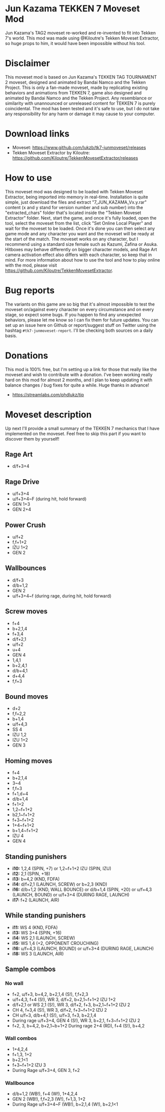 # Jun Kazama TEKKEN 7 Moveset Mod
Jun Kazama's TAG2 moveset re-worked and re-invented to fit into Tekken 7's world. This mod was made using @Kiloutre's Tekken Moveset Extractor, so huge props to him, it would have been impossible without his tool.

# Disclaimer
This moveset mod is based on Jun Kazama's TEKKEN TAG TOURNAMENT 2 moveset, designed and animated by Bandai Namco and the Tekken Project. This is only a fan-made moveset, made by replicating existing behaviors and animations from TEKKEN 7, game also designed and animated by Bandai Namco and the Tekken Project. Any resemblance or similarity with unannounced or unreleased content for TEKKEN 7 is purely coincidental. The mod has been tested and it's safe to use, but I do not take any responsibility for any harm or damage it may cause to your computer.

# Download links
- Moveset: https://www.github.com/lukzb/tk7-junmoveset/releases
- Tekken Moveset Extractor by Kiloutre: https://github.com/Kiloutre/TekkenMovesetExtractor/releases

# How to use
This moveset mod was designed to be loaded with Tekken Moveset Extractor, being imported into memory in real-time. Installation is quite simple, just download the files and extract "7_JUN_KAZAMA_Vx.y.rar" content (x and y stand for version number and sub number) into the "extracted_chars" folder that's located inside the "Tekken Moveset Extractor" folder. Next, start the game, and once it's fully loaded, open the tool, select the moveset from the list, click "Set Online Local Player" and wait for the moveset to be loaded. Once it's done you can then select any game mode and any character you want and the moveset will be ready at the start of the match. The moveset works on any character, but I recommend using a standard size female such as Kazumi, Zafina or Asuka. Hitboxes may behave differently on bigger character models, and Rage Art camera activation effect also differs with each character, so keep that in mind. For more information about how to use the tool and how to play online with the mod, please visit https://github.com/Kiloutre/TekkenMovesetExtractor.

# Bug reports
The variants on this game are so big that it's almost impossible to test the moveset on/against every character on every circumstance and on every stage, so expect some bugs. If you happen to find any unexpected behaviors, please let me know so I can fix them for future updates. You can set up an issue here on Github or report/suggest stuff on Twitter using the hashtag `#tk7-junmoveset-report`. I'll be checking both sources on a daily basis.

# Donations
This mod is 100% free, but I'm setting up a link for those that really like the moveset and wish to contribute with a donation. I've been working really hard on this mod for almost 2 months, and I plan to keep updating it with balance changes / bug fixes for quite a while. Huge thanks in advance!

- https://streamlabs.com/phdlukz/tip

# Moveset description
Up next I'll provide a small summary of the TEKKEN 7 mechanics that I have implemented on the moveset. Feel free to skip this part if you want to discover them by yourself!

## Rage Art
- d/f+3+4

## Rage Drive
- u/f+3+4
- u/f+3+4~F (during hit, hold forward)
- GEN 1+3
- GEN 2+4

## Power Crush
- u/f+2
- f,f+1+2
- IZU 1+2
- GEN 2

## Wallbounces
- d/f+3
- d/b+1,2
- GEN 2
- u/f+3+4~f (during rage, during hit, hold forward)

## Screw moves
- f+4
- b+2,1,4
- f+3,4
- d/f+2,1
- u/f+2
- u+4
- GEN 4
- 1,4,1
- b+2,4,1
- d/b+4,1
- d+4,4
- f,f+3

## Bound moves
- d+2
- f,f+2,2
- b+1,4
- u/f+4,3
- SS 4
- IZU 1,2
- IZU 1+2
- GEN 3

## Homing moves
- f+4
- b+2,1,4
- 3~4
- f,f+3
- f+1,d+4
- d/b+1,4
- f+1+2
- 1,2~f+1+2
- b2,1~f+1+2
- f+3~f+1+2
- 1+4~f+1+2
- b+1,4~f+1+2
- IZU 4
- GEN 4

## Standing punishers
- **i10:** 1,2,4 (SPIN, +7) or 1,2~f+1+2 IZU (SPIN, IZU)
- **i12:** 2,1 (SPIN, +18)
- **i13:** b+4,2 (KND, FDFA)
- **i14:** d/f+2,1 (LAUNCH, SCREW) or b+2,3 (KND)
- **i16:** d/b+1,2 (KND, WALL BOUNCE) or d/b+1,4 (SPIN, +20) or u/f+4,3 (LAUNCH, BOUND) or u/f+3+4 (DURING RAGE, LAUNCH)
- **i17:** f+2 (LAUNCH, AIR)

## While standing punishers
- **i11:** WS 4 (KND, FDFA)
- **i13:** WS 3+4 (SPIN, +16)
- **i14:** WS 2,1 (LAUNCH, SCREW)
- **i15:** WS 1,4 (+2, OPPONENT CROUCHING)
- **i16:** u/f+4,3 (LAUNCH, BOUND) or u/f+3+4 (DURING RAGE, LAUNCH)
- **i18:** WS 3 (LAUNCH, AIR)

## Sample combos
### No wall
- f+2, u/f+3, b+4,2, b+2,1,4 (S!), f,f+2,3
- u/f+4,3, f+4 (S!), WR 3, d/f+2, b+2,1~f+1+2 IZU 1+2
- d/f+2,1 or WS 2,1 (S!), WR 3, d/f+2, f+3, b+2,1~f+1+2 IZU 2
- CH 4, f+3,4 (S!), WR 3, d/f+2, f+3~f+1+2 IZU 2
- CH u/f+3, d/b+4,1 (S!), u/f+3, f+3, b+2,1,4
- During rage u/f+3+4, GEN 4 (S!), WR 3, b+2,1, f+3~f+1+2 IZU 2
- f+2, 3, b+4,2, b+2,1~b+1+2 During rage 2+4 (RD), f+4 (S!), b+4,2

### Wall combos
- 1+4,2,4
- f+1,3, 1+2
- b+2,1<1
- f+3~f+1+2 IZU 3
- During Rage u/f+3+4, GEN 3, f+2

### Wallbounce
- d/b+1,2 (WB!), f+4 (W!), 1+4,2,4
- GEN 2 (WB!), f,f+2,3 (W!), f+1,3, 1+2
- During Rage u/f+3+4~F (WB!), b+2,1,4 (W!), b+2,1<1
